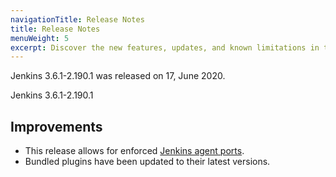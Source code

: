 ```yaml
---
navigationTitle: Release Notes
title: Release Notes
menuWeight: 5
excerpt: Discover the new features, updates, and known limitations in this release of the Jenkins Service
--- 
```

Jenkins 3.6.1-2.190.1 was released on 17, June 2020.

Jenkins 3.6.1-2.190.1

## Improvements
- This release allows for enforced [Jenkins agent ports](/mesosphere/dcos/services/jenkins/3.6.1-2.190.1/custom-install#Setting-Jenkins-Agent-Ports).
- Bundled plugins have been updated to their latest versions.

<!-- This source repo for this topic is located on https://github.com/mesosphere/dcos-jenkins-service -->
